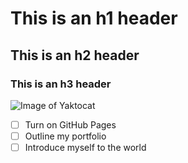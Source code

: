 # This is an h1 header
## This is an h2 header
### This is an h3 header
![Image of Yaktocat](https://octodex.github.com/images/yaktocat.png)

- [ ] Turn on GitHub Pages
- [ ] Outline my portfolio
- [ ] Introduce myself to the world

